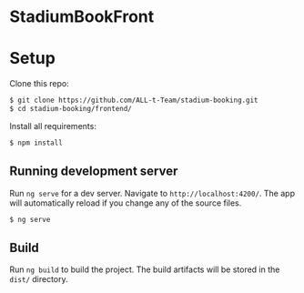 # **StadiumBookFront**

# **Setup**

Clone this repo:

```bash
$ git clone https://github.com/ALL-t-Team/stadium-booking.git
$ cd stadium-booking/frontend/
```

Install all requirements:

```bash
$ npm install
```

## **Running development server**

Run `ng serve` for a dev server. Navigate to `http://localhost:4200/`. The app will automatically reload if you change any of the source files.

```bash
$ ng serve
```

## Build

Run `ng build` to build the project. The build artifacts will be stored in the `dist/` directory.
